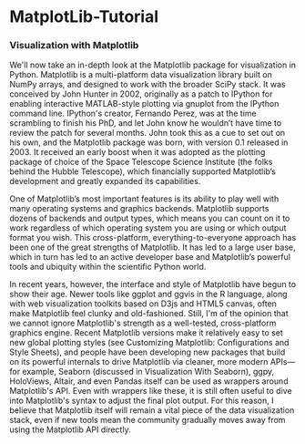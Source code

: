 # MatplotLib-Tutorial

<h3>Visualization with Matplotlib</h3>
<p>We'll now take an in-depth look at the Matplotlib package for visualization in Python. Matplotlib is a multi-platform data visualization library built on NumPy arrays, and designed to work with the broader SciPy stack. It was conceived by John Hunter in 2002, originally as a patch to IPython for enabling interactive MATLAB-style plotting via gnuplot from the IPython command line. IPython's creator, Fernando Perez, was at the time scrambling to finish his PhD, and let John know he wouldn’t have time to review the patch for several months. John took this as a cue to set out on his own, and the Matplotlib package was born, with version 0.1 released in 2003. It received an early boost when it was adopted as the plotting package of choice of the Space Telescope Science Institute (the folks behind the Hubble Telescope), which financially supported Matplotlib’s development and greatly expanded its capabilities.

One of Matplotlib’s most important features is its ability to play well with many operating systems and graphics backends. Matplotlib supports dozens of backends and output types, which means you can count on it to work regardless of which operating system you are using or which output format you wish. This cross-platform, everything-to-everyone approach has been one of the great strengths of Matplotlib. It has led to a large user base, which in turn has led to an active developer base and Matplotlib’s powerful tools and ubiquity within the scientific Python world.

In recent years, however, the interface and style of Matplotlib have begun to show their age. Newer tools like ggplot and ggvis in the R language, along with web visualization toolkits based on D3js and HTML5 canvas, often make Matplotlib feel clunky and old-fashioned. Still, I'm of the opinion that we cannot ignore Matplotlib's strength as a well-tested, cross-platform graphics engine. Recent Matplotlib versions make it relatively easy to set new global plotting styles (see Customizing Matplotlib: Configurations and Style Sheets), and people have been developing new packages that build on its powerful internals to drive Matplotlib via cleaner, more modern APIs—for example, Seaborn (discussed in Visualization With Seaborn), ggpy, HoloViews, Altair, and even Pandas itself can be used as wrappers around Matplotlib's API. Even with wrappers like these, it is still often useful to dive into Matplotlib's syntax to adjust the final plot output. For this reason, I believe that Matplotlib itself will remain a vital piece of the data visualization stack, even if new tools mean the community gradually moves away from using the Matplotlib API directly.</p>
